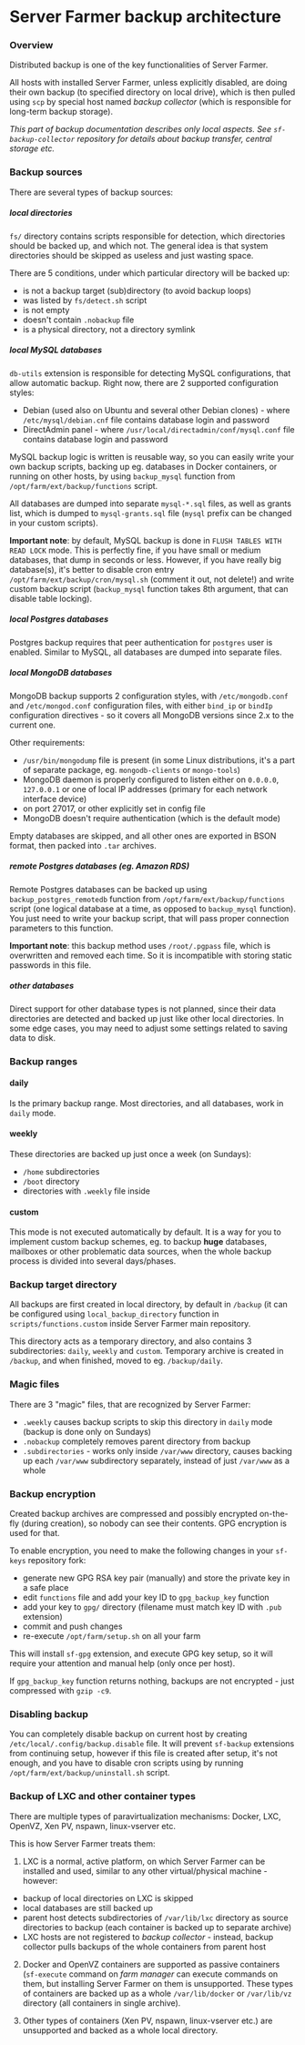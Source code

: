 # Server Farmer backup architecture

### Overview

Distributed backup is one of the key functionalities of Server Farmer.

All hosts with installed Server Farmer, unless explicitly disabled, are doing their own backup (to specified directory on local drive), which is then pulled using `scp` by special host named *backup collector* (which is responsible for long-term backup storage).

*This part of backup documentation describes only local aspects. See `sf-backup-collector` repository for details about backup transfer, central storage etc.*


### Backup sources

There are several types of backup sources:

##### local directories

`fs/` directory contains scripts responsible for detection, which directories should be backed up, and which not. The general idea is that system directories should be skipped as useless and just wasting space.

There are 5 conditions, under which particular directory will be backed up:
- is not a backup target (sub)directory (to avoid backup loops)
- was listed by `fs/detect.sh` script
- is not empty
- doesn't contain `.nobackup` file
- is a physical directory, not a directory symlink

##### local MySQL databases

`db-utils` extension is responsible for detecting MySQL configurations, that allow automatic backup. Right now, there are 2 supported configuration styles:

- Debian (used also on Ubuntu and several other Debian clones) - where `/etc/mysql/debian.cnf` file contains database login and password
- DirectAdmin panel - where `/usr/local/directadmin/conf/mysql.conf` file contains database login and password

MySQL backup logic is written is reusable way, so you can easily write your own backup scripts, backing up eg. databases in Docker containers, or running on other hosts, by using `backup_mysql` function from `/opt/farm/ext/backup/functions` script.

All databases are dumped into separate `mysql-*.sql` files, as well as grants list, which is dumped to `mysql-grants.sql` file (`mysql` prefix can be changed in your custom scripts).

**Important note**: by default, MySQL backup is done in `FLUSH TABLES WITH READ LOCK` mode. This is perfectly fine, if you have small or medium databases, that dump in seconds or less. However, if you have really big database(s), it's better to disable cron entry `/opt/farm/ext/backup/cron/mysql.sh` (comment it out, not delete!) and write custom backup script (`backup_mysql` function takes 8th argument, that can disable table locking).

##### local Postgres databases

Postgres backup requires that peer authentication for `postgres` user is enabled. Similar to MySQL, all databases are dumped into separate files.

##### local MongoDB databases

MongoDB backup supports 2 configuration styles, with `/etc/mongodb.conf` and `/etc/mongod.conf` configuration files, with either `bind_ip` or `bindIp` configuration directives - so it covers all MongoDB versions since 2.x to the current one.

Other requirements:

- `/usr/bin/mongodump` file is present (in some Linux distributions, it's a part of separate package, eg. `mongodb-clients` or `mongo-tools`)
- MongoDB daemon is properly configured to listen either on `0.0.0.0`, `127.0.0.1` or one of local IP addresses (primary for each network interface device)
- on port 27017, or other explicitly set in config file
- MongoDB doesn't require authentication (which is the default mode)

Empty databases are skipped, and all other ones are exported in BSON format, then packed into `.tar` archives.

##### remote Postgres databases (eg. Amazon RDS)

Remote Postgres databases can be backed up using `backup_postgres_remotedb` function from `/opt/farm/ext/backup/functions` script (one logical database at a time, as opposed to `backup_mysql` function). You just need to write your backup script, that will pass proper connection parameters to this function.

**Important note**: this backup method uses `/root/.pgpass` file, which is overwritten and removed each time. So it is incompatible with storing static passwords in this file.


##### other databases

Direct support for other database types is not planned, since their data directories are detected and backed up just like other local directories. In some edge cases, you may need to adjust some settings related to saving data to disk.


### Backup ranges

#### daily

Is the primary backup range. Most directories, and all databases, work in `daily` mode.

#### weekly

These directories are backed up just once a week (on Sundays):
- `/home` subdirectories
- `/boot` directory
- directories with `.weekly` file inside

#### custom

This mode is not executed automatically by default. It is a way for you to implement custom backup schemes, eg. to backup **huge** databases, mailboxes or other problematic data sources, when the whole backup process is divided into several days/phases.


### Backup target directory

All backups are first created in local directory, by default in `/backup` (it can be configured using `local_backup_directory` function in `scripts/functions.custom` inside Server Farmer main repository.

This directory acts as a temporary directory, and also contains 3 subdirectories: `daily`, `weekly` and `custom`. Temporary archive is created in `/backup`, and when finished, moved to eg. `/backup/daily`.


### Magic files

There are 3 "magic" files, that are recognized by Server Farmer:

- `.weekly` causes backup scripts to skip this directory in `daily` mode (backup is done only on Sundays)
- `.nobackup` completely removes parent directory from backup
- `.subdirectories` - works only inside `/var/www` directory, causes backing up each `/var/www` subdirectory separately, instead of just `/var/www` as a whole


### Backup encryption

Created backup archives are compressed and possibly encrypted on-the-fly (during creation), so nobody can see their contents. GPG encryption is used for that.

To enable encryption, you need to make the following changes in your `sf-keys` repository fork:

- generate new GPG RSA key pair (manually) and store the private key in a safe place
- edit `functions` file and add your key ID to `gpg_backup_key` function
- add your key to `gpg/` directory (filename must match key ID with `.pub` extension)
- commit and push changes
- re-execute `/opt/farm/setup.sh` on all your farm

This will install `sf-gpg` extension, and execute GPG key setup, so it will require your attention and manual help (only once per host).

If `gpg_backup_key` function returns nothing, backups are not encrypted - just compressed with `gzip -c9`.


### Disabling backup

You can completely disable backup on current host by creating `/etc/local/.config/backup.disable` file. It will prevent `sf-backup` extensions from continuing setup, however if this file is created after setup, it's not enough, and you have to disable cron scripts using by running `/opt/farm/ext/backup/uninstall.sh` script.


### Backup of LXC and other container types

There are multiple types of paravirtualization mechanisms: Docker, LXC, OpenVZ, Xen PV, nspawn, linux-vserver etc.

This is how Server Farmer treats them:

1. LXC is a normal, active platform, on which Server Farmer can be installed and used, similar to any other virtual/physical machine - however:
- backup of local directories on LXC is skipped
- local databases are still backed up
- parent host detects subdirectories of `/var/lib/lxc` directory as source directories to backup (each container is backed up to separate archive)
- LXC hosts are not registered to *backup collector* - instead, backup collector pulls backups of the whole containers from parent host

2. Docker and OpenVZ containers are supported as passive containers (`sf-execute` command on *farm manager* can execute commands on them, but installing Server Farmer on them is unsupported. These types of containers are backed up as a whole `/var/lib/docker` or `/var/lib/vz` directory (all containers in single archive).

3. Other types of containers (Xen PV, nspawn, linux-vserver etc.) are unsupported and backed as a whole local directory.
